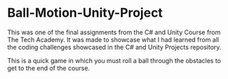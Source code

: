 # Ball-Motion-Unity-Project

This was one of the final assignments from the C# and Unity Course from The Tech Academy. It was made to showcase what I had learned from all the coding challenges showcased in the C# and Unity Projects repository. 

This is a quick game in which you must roll a ball through the obstacles to get to the end of the course.
